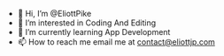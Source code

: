 - 👋 Hi, I’m @EliottPike
- 👀 I’m interested in Coding And Editing
- 🌱 I’m currently learning App Development
- 📫 How to reach me email me at contact@eliottjp.com

<!---
EliottPike/EliottPike is a ✨ special ✨ repository because its `README.md` (this file) appears on your GitHub profile.
You can click the Preview link to take a look at your changes.
--->
